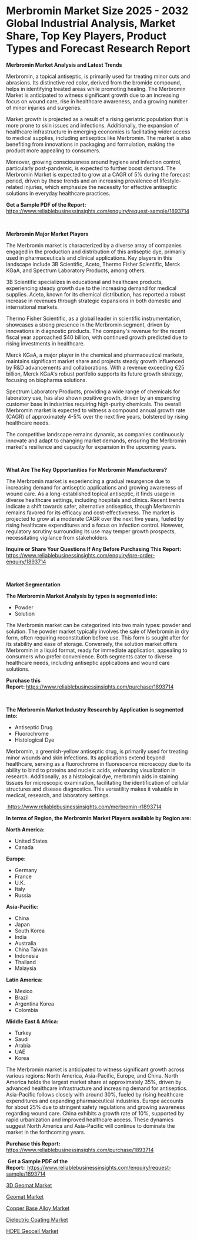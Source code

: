 <p><h1>Merbromin Market Size 2025 - 2032 Global Industrial Analysis, Market Share, Top Key Players, Product Types and Forecast Research Report</h1></p><p><strong>Merbromin Market Analysis and Latest Trends</strong></p>
<p><p>Merbromin, a topical antiseptic, is primarily used for treating minor cuts and abrasions. Its distinctive red color, derived from the bromide compound, helps in identifying treated areas while promoting healing. The Merbromin Market is anticipated to witness significant growth due to an increasing focus on wound care, rise in healthcare awareness, and a growing number of minor injuries and surgeries.</p><p>Market growth is projected as a result of a rising geriatric population that is more prone to skin issues and infections. Additionally, the expansion of healthcare infrastructure in emerging economies is facilitating wider access to medical supplies, including antiseptics like Merbromin. The market is also benefiting from innovations in packaging and formulation, making the product more appealing to consumers.</p><p>Moreover, growing consciousness around hygiene and infection control, particularly post-pandemic, is expected to further boost demand. The Merbromin Market is expected to grow at a CAGR of 5% during the forecast period, driven by these trends and an increasing prevalence of lifestyle-related injuries, which emphasize the necessity for effective antiseptic solutions in everyday healthcare practices.</p></p>
<p><strong>Get a Sample PDF of the Report:&nbsp;</strong> <a href="https://www.reliablebusinessinsights.com/enquiry/request-sample/1893714?utm_campaign=1873&utm_medium=2&utm_source=Github&utm_content=ia&utm_term=02042025&utm_id=merbromin">https://www.reliablebusinessinsights.com/enquiry/request-sample/1893714</a></p>
<p>&nbsp;</p>
<p><strong>Merbromin Major Market Players</strong></p>
<p><p>The Merbromin market is characterized by a diverse array of companies engaged in the production and distribution of this antiseptic dye, primarily used in pharmaceuticals and clinical applications. Key players in this landscape include 3B Scientific, Aceto, Thermo Fisher Scientific, Merck KGaA, and Spectrum Laboratory Products, among others.</p><p>3B Scientific specializes in educational and healthcare products, experiencing steady growth due to the increasing demand for medical supplies. Aceto, known for its chemical distribution, has reported a robust increase in revenues through strategic expansions in both domestic and international markets.</p><p>Thermo Fisher Scientific, as a global leader in scientific instrumentation, showcases a strong presence in the Merbromin segment, driven by innovations in diagnostic products. The company's revenue for the recent fiscal year approached $40 billion, with continued growth predicted due to rising investments in healthcare.</p><p>Merck KGaA, a major player in the chemical and pharmaceutical markets, maintains significant market share and projects steady growth influenced by R&D advancements and collaborations. With a revenue exceeding €25 billion, Merck KGaA's robust portfolio supports its future growth strategy, focusing on biopharma solutions.</p><p>Spectrum Laboratory Products, providing a wide range of chemicals for laboratory use, has also shown positive growth, driven by an expanding customer base in industries requiring high-purity chemicals. The overall Merbromin market is expected to witness a compound annual growth rate (CAGR) of approximately 4-5% over the next five years, bolstered by rising healthcare needs.</p><p>The competitive landscape remains dynamic, as companies continuously innovate and adapt to changing market demands, ensuring the Merbromin market's resilience and capacity for expansion in the upcoming years.</p></p>
<p>&nbsp;</p>
<p><strong>What Are The Key Opportunities For Merbromin Manufacturers?</strong></p>
<p><p>The Merbromin market is experiencing a gradual resurgence due to increasing demand for antiseptic applications and growing awareness of wound care. As a long-established topical antiseptic, it finds usage in diverse healthcare settings, including hospitals and clinics. Recent trends indicate a shift towards safer, alternative antiseptics, though Merbromin remains favored for its efficacy and cost-effectiveness. The market is projected to grow at a moderate CAGR over the next five years, fueled by rising healthcare expenditures and a focus on infection control. However, regulatory scrutiny surrounding its use may temper growth prospects, necessitating vigilance from stakeholders.</p></p>
<p><strong>Inquire or Share Your Questions If Any Before Purchasing This Report:</strong> <a href="https://www.reliablebusinessinsights.com/enquiry/pre-order-enquiry/1893714?utm_campaign=1873&utm_medium=2&utm_source=Github&utm_content=ia&utm_term=02042025&utm_id=merbromin">https://www.reliablebusinessinsights.com/enquiry/pre-order-enquiry/1893714</a></p>
<p>&nbsp;</p>
<p><strong>Market Segmentation</strong></p>
<p><strong>The Merbromin Market Analysis by types is segmented into:</strong></p>
<p><ul><li>Powder</li><li>Solution</li></ul></p>
<p><p>The Merbromin market can be categorized into two main types: powder and solution. The powder market typically involves the sale of Merbromin in dry form, often requiring reconstitution before use. This form is sought after for its stability and ease of storage. Conversely, the solution market offers Merbromin in a liquid format, ready for immediate application, appealing to consumers who prefer convenience. Both segments cater to diverse healthcare needs, including antiseptic applications and wound care solutions.</p></p>
<p><strong>Purchase this Report:&nbsp;</strong><a href="https://www.reliablebusinessinsights.com/purchase/1893714?utm_campaign=1873&utm_medium=2&utm_source=Github&utm_content=ia&utm_term=02042025&utm_id=merbromin">https://www.reliablebusinessinsights.com/purchase/1893714</a></p>
<p>&nbsp;</p>
<p><strong>The Merbromin Market Industry Research by Application is segmented into:</strong></p>
<p><ul><li>Antiseptic Drug</li><li>Fluorochrome</li><li>Histological Dye</li></ul></p>
<p><p>Merbromin, a greenish-yellow antiseptic drug, is primarily used for treating minor wounds and skin infections. Its applications extend beyond healthcare, serving as a fluorochrome in fluorescence microscopy due to its ability to bind to proteins and nucleic acids, enhancing visualization in research. Additionally, as a histological dye, merbromin aids in staining tissues for microscopic examination, facilitating the identification of cellular structures and disease diagnostics. This versatility makes it valuable in medical, research, and laboratory settings.</p></p>
<p><a href="https://www.reliablebusinessinsights.com/merbromin-r1893714?utm_campaign=1873&utm_medium=2&utm_source=Github&utm_content=ia&utm_term=02042025&utm_id=merbromin">&nbsp;https://www.reliablebusinessinsights.com/merbromin-r1893714</a></p>
<p><strong>In terms of Region, the Merbromin Market Players available by Region are:</strong></p>
<p>
    <p> <strong> North America: </strong>
        <ul>
            <li>United States</li>
            <li>Canada</li>
        </ul>
        </p> 
    <p> <strong> Europe: </strong>
        <ul>
            <li>Germany</li>
            <li>France</li>
            <li>U.K.</li>
            <li>Italy</li>
            <li>Russia</li>
        </ul>
        </p> 
    <p> <strong> Asia-Pacific: </strong>
        <ul>
            <li>China</li>
            <li>Japan</li>
            <li>South Korea</li>
            <li>India</li>
            <li>Australia</li>
            <li>China Taiwan</li>
            <li>Indonesia</li>
            <li>Thailand</li>
            <li>Malaysia</li>
        </ul>
        </p> 
    <p> <strong> Latin America: </strong>
        <ul>
            <li>Mexico</li>
            <li>Brazil</li>
            <li>Argentina Korea</li>
            <li>Colombia</li>
        </ul>
        </p> 
    <p> <strong> Middle East & Africa: </strong>
        <ul>
            <li>Turkey</li>
            <li>Saudi</li>
            <li>Arabia</li>
            <li>UAE</li>
            <li>Korea</li>
        </ul>
    </p>
    </p>
<p><p>The Merbromin market is anticipated to witness significant growth across various regions: North America, Asia-Pacific, Europe, and China. North America holds the largest market share at approximately 35%, driven by advanced healthcare infrastructure and increasing demand for antiseptics. Asia-Pacific follows closely with around 30%, fueled by rising healthcare expenditures and expanding pharmaceutical industries. Europe accounts for about 25% due to stringent safety regulations and growing awareness regarding wound care. China exhibits a growth rate of 10%, supported by rapid urbanization and improved healthcare access. These dynamics suggest North America and Asia-Pacific will continue to dominate the market in the forthcoming years.</p></p>
<p><strong>Purchase this Report: </strong><a href="https://www.reliablebusinessinsights.com/purchase/1893714?utm_campaign=1873&utm_medium=2&utm_source=Github&utm_content=ia&utm_term=02042025&utm_id=merbromin">https://www.reliablebusinessinsights.com/purchase/1893714</a></p>
<p>&nbsp;<strong>Get a Sample PDF of the Report:&nbsp;&nbsp;</strong><a href="https://www.reliablebusinessinsights.com/enquiry/request-sample/1893714?utm_campaign=1873&utm_medium=2&utm_source=Github&utm_content=ia&utm_term=02042025&utm_id=merbromin">https://www.reliablebusinessinsights.com/enquiry/request-sample/1893714</a></p>
<p><strong></strong></p>
<p><p><a href="https://github.com/bettysbozer/Market-Research-Report-List-1/blob/main/3d-geomat-market.md?utm_campaign=1873&utm_medium=2&utm_source=Github&utm_content=ia&utm_term=02042025&utm_id=merbromin">3D Geomat Market</a></p><p><a href="https://github.com/safurdorthu8/Market-Research-Report-List-1/blob/main/geomat-market.md?utm_campaign=1873&utm_medium=2&utm_source=Github&utm_content=ia&utm_term=02042025&utm_id=merbromin">Geomat Market</a></p><p><a href="https://github.com/achilekirwan/Market-Research-Report-List-1/blob/main/copper-base-alloy-market.md?utm_campaign=1873&utm_medium=2&utm_source=Github&utm_content=ia&utm_term=02042025&utm_id=merbromin">Copper Base Alloy Market</a></p><p><a href="https://github.com/yosenadhler/Market-Research-Report-List-1/blob/main/dielectric-coating-market.md?utm_campaign=1873&utm_medium=2&utm_source=Github&utm_content=ia&utm_term=02042025&utm_id=merbromin">Dielectric Coating Market</a></p><p><a href="https://github.com/roceljiabur/Market-Research-Report-List-1/blob/main/hdpe-geocell-market.md?utm_campaign=1873&utm_medium=2&utm_source=Github&utm_content=ia&utm_term=02042025&utm_id=merbromin">HDPE Geocell Market</a></p></p>